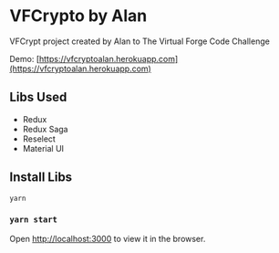 # VFCrypto by Alan 

VFCrypt project created by Alan to The Virtual Forge Code Challenge

Demo: [https://vfcryptoalan.herokuapp.com](https://vfcryptoalan.herokuapp.com)

## Libs Used

- Redux 
- Redux Saga
- Reselect
- Material UI

## Install Libs
`yarn`

### `yarn start`

Open [http://localhost:3000](http://localhost:3000) to view it in the browser.

